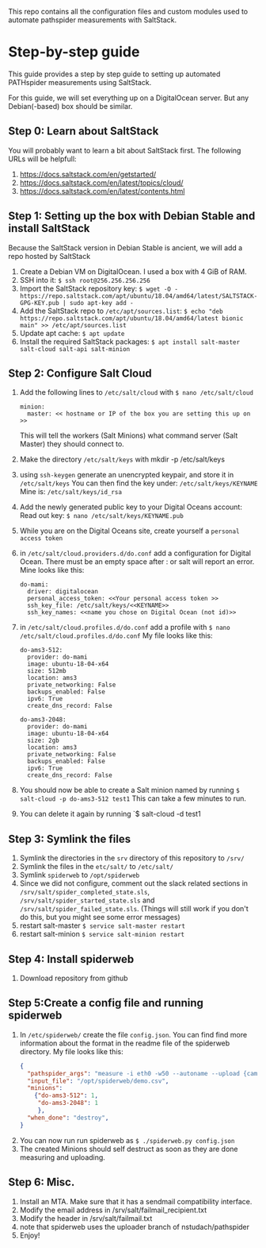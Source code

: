 This repo contains all the configuration files and custom modules used to automate pathspider measurements
with SaltStack.

# Step-by-step guide

This guide provides a step by step guide to setting up automated PATHspider measurements using SaltStack.

For this guide, we will set everything up on a DigitalOcean server. But any Debian(-based) box should be similar.

## Step 0: Learn about SaltStack

You will probably want to learn a bit about SaltStack first.
The following URLs will be helpfull:

1. https://docs.saltstack.com/en/getstarted/
1. https://docs.saltstack.com/en/latest/topics/cloud/
1. https://docs.saltstack.com/en/latest/contents.html

## Step 1: Setting up the box with Debian Stable and install SaltStack

Because the SaltStack version in Debian Stable is ancient,
we will add a repo hosted by SaltStack

1. Create a Debian VM on DigitalOcean. I used a box with 4 GiB of RAM.
1. SSH into it: `$ ssh root@256.256.256.256`
1. Import the SaltStack repository key:
    `$ wget -O - https://repo.saltstack.com/apt/ubuntu/18.04/amd64/latest/SALTSTACK-GPG-KEY.pub | sudo apt-key add -`
1. Add the SaltStack repo to `/etc/apt/sources.list`:
   `$ echo "deb https://repo.saltstack.com/apt/ubuntu/18.04/amd64/latest bionic main" >> /etc/apt/sources.list`
1. Update apt cache: `$ apt update`
1. Install the required SaltStack packages:
    `$ apt install salt-master salt-cloud salt-api salt-minion`

## Step 2: Configure Salt Cloud

1. Add the following lines to `/etc/salt/cloud` with `$ nano /etc/salt/cloud`
    ```
    minion:
      master: << hostname or IP of the box you are setting this up on >>
    
    ```
    This will tell the workers (Salt Minions) what command server (Salt Master)
    they should connect to.

1. Make the directory `/etc/salt/keys` with mkdir -p /etc/salt/keys
1. using `ssh-keygen` generate an unencrypted keypair, and store it in `/etc/salt/keys`
   You can then find the key under: `/etc/salt/keys/KEYNAME`
   Mine is: `/etc/salt/keys/id_rsa`
1. Add the newly generated public key to your Digital Oceans account: 
    Read out key: `$ nano /etc/salt/keys/KEYNAME.pub`
1. While you are on the Digital Oceans site, create yourself a `personal access token`
1. in `/etc/salt/cloud.providers.d/do.conf` add a configuration for Digital Ocean.
   There must be an empty space after : or salt will report an error.
   Mine looks like this:
   ```
   do-mami:
     driver: digitalocean
     personal_access_token: <<Your personal access token >>
     ssh_key_file: /etc/salt/keys/<<KEYNAME>>
     ssh_key_names: <<name you chose on Digital Ocean (not id)>>
   
   ```
1. in `/etc/salt/cloud.profiles.d/do.conf` add a profile with 
   `$ nano /etc/salt/cloud.profiles.d/do.conf`
    My file looks like this: 
    ```
    do-ams3-512:
      provider: do-mami
      image: ubuntu-18-04-x64
      size: 512mb
      location: ams3
      private_networking: False
      backups_enabled: False
      ipv6: True
      create_dns_record: False

    do-ams3-2048:
      provider: do-mami
      image: ubuntu-18-04-x64
      size: 2gb
      location: ams3
      private_networking: False
      backups_enabled: False
      ipv6: True
      create_dns_record: False
    ```
1. You should now be able to create a Salt minion named by running
   `$ salt-cloud -p do-ams3-512 test1`
    This can take a few minutes to run.

1. You can delete it again by running
    `$ salt-cloud -d test1

## Step 3: Symlink the files
1. Symlink the directories in the `srv` directory of this repository to `/srv/`
1. Symlink the files in the `etc/salt/` to `/etc/salt/`
1. Symlink `spiderweb` to `/opt/spiderweb`
1. Since we did not configure, comment out the slack related sections in 
   `/srv/salt/spider_completed_state.sls`, `/srv/salt/spider_started_state.sls`
   and `/srv/salt/spider_failed_state.sls`.
   (Things will still work if you don't do this, but you might see some error
    messages)
1. restart salt-master `$ service salt-master restart`
1. restart salt-minion `$ service salt-minion restart`

## Step 4: Install spiderweb
1. Download repository from github

## Step 5:Create a config file and running spiderweb
1. In `/etc/spiderweb/` create the file `config.json`.
   You can find find more information about the format in the readme file of the
   spiderweb directory. My file looks like this:
   ```json 
   {
     "pathspider_args": "measure -i eth0 -w50 --autoname --upload {campaign} {API Key} --url https://v3.pto.mami-procject.org ecn",
     "input_file": "/opt/spiderweb/demo.csv",
     "minions":
       {"do-ams3-512": 1,
        "do-ams3-2048": 1
        },
     "when_done": "destroy",
   }

    ```
1. You can now run run spiderweb as `$ ./spiderweb.py config.json`
1. The created Minions should self destruct as soon as they are done measuring and uploading.

## Step 6: Misc.

1. Install an MTA. Make sure that it has a sendmail compatibility interface.
1. Modify the email address in /srv/salt/failmail_recipient.txt
1. Modify the header in /srv/salt/failmail.txt
1. note that spiderweb uses the uploader branch of nstudach/pathspider
1. Enjoy!

